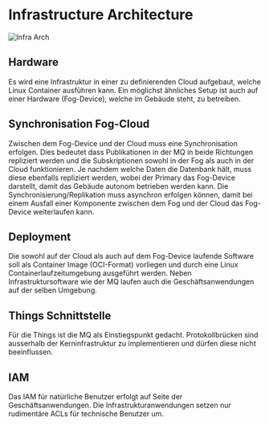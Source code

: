 # Infrastructure Architecture
![Infra Arch](https://github.com/jorisbaiutti/BTI7252/raw/master/02_DigitalImage/InfrastructureArchitecture.png)

## Hardware
Es wird eine Infrastruktur in einer zu definierenden Cloud aufgebaut, welche Linux Container ausführen kann. Ein möglichst ähnliches Setup ist auch auf einer Hardware (Fog-Device), welche im Gebäude steht, zu betreiben.

## Synchronisation Fog-Cloud
Zwischen dem Fog-Device und der Cloud muss eine Synchronisation erfolgen. Dies bedeutet dass Publikationen in der MQ in beide Richtungen repliziert werden und die Subskriptionen sowohl in der Fog als auch in der Cloud funktionieren.
Je nachdem welche Daten die Datenbank hält, muss diese ebenfalls repliziert werden, wobei der Primary das Fog-Device darstellt, damit das Gebäude autonom betrieben werden kann.
Die Synchronisierung/Replikation muss asynchron erfolgen können, damit bei einem Ausfall einer Komponente zwischen dem Fog und der Cloud das Fog-Device weiterlaufen kann.

## Deployment
Die sowohl auf der Cloud als auch auf dem Fog-Device laufende Software soll als Container Image (OCI-Format) vorliegen und durch eine Linux Containerlaufzeitumgebung ausgeführt werden. 
Neben Infrastruktursoftware wie der MQ laufen auch die Geschäftsanwendungen auf der selben Umgebung.

## Things Schnittstelle
Für die Things ist die MQ als Einstiegspunkt gedacht. Protokollbrücken sind ausserhalb der Kerninfrastruktur zu implementieren und dürfen diese nicht beeinflussen.

## IAM
Das IAM für natürliche Benutzer erfolgt auf Seite der Geschäftsanwendungen. Die Infrastrukturanwendungen setzen nur rudimentäre ACLs für technische Benutzer um.
